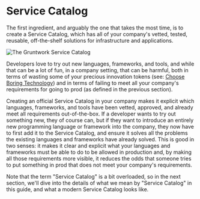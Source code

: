 # Service Catalog

The first ingredient, and arguably the one that takes the most time, is to create a Service Catalog, which has all of
your company's vetted, tested, reusable, off-the-shelf solutions for infrastructure and applications.

![The Gruntwork Service Catalog](/img/guides/production-framework/gruntwork-service-catalog-api.png)

Developers love to try out new languages, frameworks, and tools, and while that can be a lot of fun, in a company
setting, that can be harmful, both in terms of wasting some of your precious innovation tokens (see: [Choose Boring
Technology](http://boringtechnology.club/)) and in terms of failing to meet all your company's requirements for going
to prod (as defined in the previous section).

Creating an official Service Catalog in your company makes it explicit which languages, frameworks, and tools have been
vetted, approved, and already meet all requirements out-of-the-box. If a developer wants to try out something new, they
of course can, but if they want to introduce an entirely new programming language or framework into the company, they
now have to first add it to the Service Catalog, and ensure it solves all the problems the existing languages and
frameworks have already solved. This is good in two senses: it makes it clear and explicit what your languages and
frameworks must be able to do to be allowed in production and, by making all those requirements more visible, it
reduces the odds that someone tries to put something in prod that does not meet your company's requirements.

Note that the term "Service Catalog" is a bit overloaded, so in the next section, we'll dive into the details of what we
mean by "Service Catalog" in this guide, and what a modern Service Catalog looks like.


<!-- ##DOCS-SOURCER-START
{
  "sourcePlugin": "local-copier",
  "hash": "9724455defe23434547b2c1433c89445"
}
##DOCS-SOURCER-END -->

